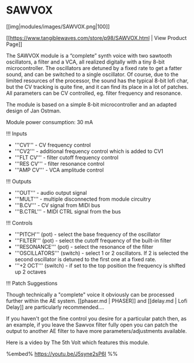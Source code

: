 # SAWVOX
[[img|modules/images/SAWVOX.png|100]]

[[https://www.tangiblewaves.com/store/p98/SAWVOX.html | View Product Page]]

The SAWVOX module is a “complete” synth voice with two sawtooth oscillators, a filter and a VCA, all realized digitally with a tiny 8-bit microcontroller. The oscillators are detuned by a fixed rate to get a fatter sound, and can be switched to a single oscillator. Of course, due to the limited resources of the processor, the sound has the typical 8-bit lofi char, but the CV tracking is quite fine, and it can find its place in a lot of patches. All parameters can be CV controlled, eg. filter frequency and resonance.

The module is based on a simple 8-bit microcontroller and an adapted design of Jan Ostman.

Module power consumption: 30 mA

!!! Inputs
* '''CV1''' - CV frequency control
* '''CV2''' - additional frequency control which is added to CV1
* '''FLT CV''' - filter cutoff frequency control
* '''RES CV''' - filter resonance control
* '''AMP CV''' - VCA amplitude control

!!! Outputs
* '''OUT''' - audio output signal
* '''MULT''' - multiple disconnected from module circuitry
* '''B.CV''' - CV signal from MIDI bus
* '''B.CTRL''' - MIDI CTRL signal from the bus

!!! Controls
* '''PITCH''' (pot) - select the base frequency of the oscillator
* '''FILTER''' (pot) - select the cutoff frequency of the built-in filter
* '''RESONANCE''' (pot) - select the resonance of the filter
* '''OSCILLATORS''' (switch) - select 1 or 2 oscillators. If 2 is selected the second oscillator is detuned to the first one at a fixed rate.
* '''+2 OCT''' (switch) - if set to the top position the frequency is shifted up 2 octaves 

!!! Patch Suggestions

Though technically a "complete" voice it obviously can be processed further within the AE system. [[phaser.md | PHASER]] and [[delay.md | Lofi Delay]] are particularly recommended....

If you haven't got the fine control you desire for a particular patch then, as an example, if you leave the Sawvox filter fully open you can patch the output to another AE filter to have more parameters/adjustments available.

Here is a video by The 5th Volt which features this module.

%embed% https://youtu.be/J5syne2sP6I %%
